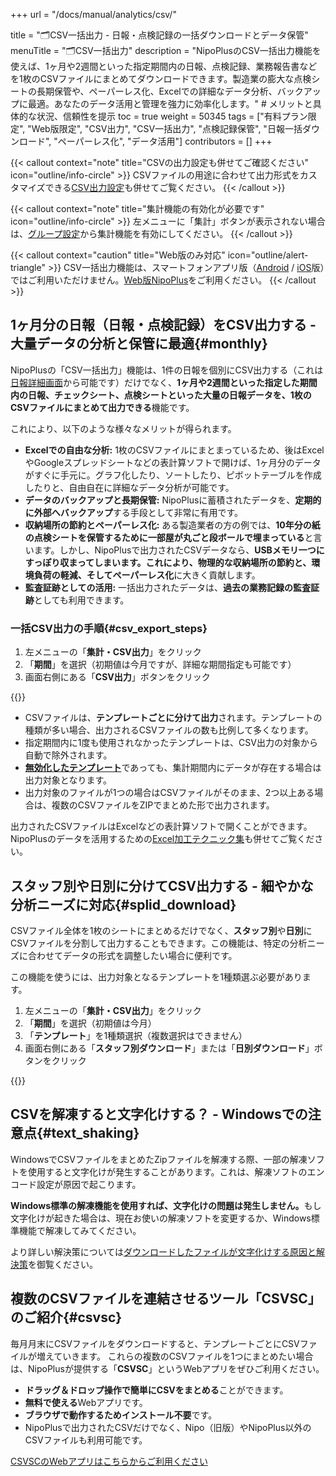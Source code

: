 +++
url = "/docs/manual/analytics/csv/"

title = "🗂️CSV一括出力 - 日報・点検記録の一括ダウンロードとデータ保管" 
menuTitle = "🗂️CSV一括出力"
description = "NipoPlusのCSV一括出力機能を使えば、1ヶ月や2週間といった指定期間内の日報、点検記録、業務報告書などを1枚のCSVファイルにまとめてダウンロードできます。製造業の膨大な点検シートの長期保管や、ペーパーレス化、Excelでの詳細なデータ分析、バックアップに最適。あなたのデータ活用と管理を強力に効率化します。" # メリットと具体的な状況、信頼性を提示
toc = true
weight = 50345
tags = ["有料プラン限定", "Web版限定", "CSV出力", "CSV一括出力", "点検記録保管", "日報一括ダウンロード",  "ペーパーレス化", "データ活用"]
contributors = []
+++

{{< callout context="note" title="CSVの出力設定も併せてご確認ください" icon="outline/info-circle" >}}
CSVファイルの用途に合わせて出力形式をカスタマイズできる<a href="/docs/manual/analytics/csvoption/">CSV出力設定</a>も併せてご覧ください。
{{< /callout >}}

{{< callout context="note" title="集計機能の有効化が必要です" icon="outline/info-circle" >}}
左メニューに「集計」ボタンが表示されない場合は、<a href="/docs/setup/setting-group/#optionalFunction">グループ設定</a>から集計機能を有効にしてください。
{{< /callout >}}

{{< callout context="caution" title="Web版のみ対応" icon="outline/alert-triangle" >}}
CSV一括出力機能は、スマートフォンアプリ版（<a href="/docs/system/mobile-install/#googlePlay">Android</a> / <a href="/docs/system/mobile-install/#appStore">iOS</a>版）ではご利用いただけません。<a href="/docs/system/mobile-install/#web">Web版NipoPlus</a>をご利用ください。
{{< /callout >}}

## 1ヶ月分の日報（日報・点検記録）をCSV出力する - 大量データの分析と保管に最適{#monthly}

NipoPlusの「CSV一括出力」機能は、1件の日報を個別にCSV出力する（これは<a href="/docs/manual/read-report/state/#csv_export">日報詳細画面</a>から可能です）だけでなく、**1ヶ月や2週間といった指定した期間内の日報、チェックシート、点検シートといった大量の日報データを、1枚のCSVファイルにまとめて出力できる**機能です。

これにより、以下のような様々なメリットが得られます。

- **Excelでの自由な分析:** 1枚のCSVファイルにまとまっているため、後はExcelやGoogleスプレッドシートなどの表計算ソフトで開けば、1ヶ月分のデータがすぐに手元に。グラフ化したり、ソートしたり、ピボットテーブルを作成したりと、自由自在に詳細なデータ分析が可能です。
- **データのバックアップと長期保管:** NipoPlusに蓄積されたデータを、**定期的に外部へバックアップ**する手段として非常に有用です。
- **収納場所の節約とペーパーレス化:** ある製造業者の方の例では、**10年分の紙の点検シートを保管するために一部屋が丸ごと段ボールで埋まっている**と言います。しかし、NipoPlusで出力されたCSVデータなら、**USBメモリ一つにすっぽり収まってしまいます。**これにより、**物理的な収納場所の節約**と、**環境負荷の軽減**、そして**ペーパーレス化**に大きく貢献します。
- **監査証跡としての活用:** 一括出力されたデータは、<strong>過去の業務記録の監査証跡</strong>としても利用できます。

### 一括CSV出力の手順{#csv_export_steps}

1.  左メニューの「<strong>集計・CSV出力</strong>」をクリック
2.  「<strong>期間</strong>」を選択（初期値は今月ですが、詳細な期間指定も可能です）
3.  画面右側にある「<strong>CSV出力</strong>」ボタンをクリック

{{<icatch filename="img/report-csv-export1" msg="たくさんの日報や点検記録を1枚のCSVにまとめて出力できます。紙のデータ保管場所を節約し、電子化の強みを最大限に活かしましょう" alice="pc">}}

- CSVファイルは、**テンプレートごとに分けて出力**されます。テンプレートの種類が多い場合、出力されるCSVファイルの数も比例して多くなります。
- 指定期間内に1度も使用されなかったテンプレートは、CSV出力の対象から自動で除外されます。
- <a href="/docs/template/make/#disableTemplate"><strong>無効化したテンプレート</strong></a>であっても、集計期間内にデータが存在する場合は出力対象となります。
- 出力対象のファイルが1つの場合はCSVファイルがそのまま、2つ以上ある場合は、複数のCSVファイルをZIPでまとめた形で出力されます。

出力されたCSVファイルはExcelなどの表計算ソフトで開くことができます。NipoPlusのデータを活用するための<a href="/excel/">Excel加工テクニック集</a>も併せてご覧ください。

## スタッフ別や日別に分けてCSV出力する - 細やかな分析ニーズに対応{#splid_download}

CSVファイル全体を1枚のシートにまとめるだけでなく、**スタッフ別**や**日別**にCSVファイルを分割して出力することもできます。この機能は、特定の分析ニーズに合わせてデータの形式を調整したい場合に便利です。

この機能を使うには、出力対象となるテンプレートを1種類選ぶ必要があります。

1.  左メニューの「<strong>集計・CSV出力</strong>」をクリック
2.  「<strong>期間</strong>」を選択（初期値は今月）
3.  「<strong>テンプレート</strong>」を1種類選択（複数選択はできません）
4.  画面右側にある「<strong>スタッフ別ダウンロード</strong>」または「<strong>日別ダウンロード</strong>」ボタンをクリック

{{<icatch filename="img/selectable-csv-download" msg="日報や点検記録のデータを、日別やスタッフ別に分けてダウンロード可能です。特定の期間や担当者の活動を詳細に分析する際に便利です" alice="ok">}}

## CSVを解凍すると文字化けする？ - Windowsでの注意点{#text_shaking}

WindowsでCSVファイルをまとめたZipファイルを解凍する際、一部の解凍ソフトを使用すると文字化けが発生することがあります。これは、解凍ソフトのエンコード設定が原因で起こります。

<strong>Windows標準の解凍機能を使用すれば、文字化けの問題は発生しません。</strong>もし文字化けが起きた場合は、現在お使いの解凍ソフトを変更するか、Windows標準機能で解凍してみてください。

より詳しい解決策については<a href="/tech/other/mojibake/">ダウンロードしたファイルが文字化けする原因と解決策</a>を御覧ください。

## 複数のCSVファイルを連結させるツール「CSVSC」のご紹介{#csvsc}

毎月月末にCSVファイルをダウンロードすると、テンプレートごとにCSVファイルが増えていきます。
これらの複数のCSVファイルを1つにまとめたい場合は、NipoPlusが提供する「**CSVSC**」というWebアプリをぜひご利用ください。

- <strong>ドラッグ＆ドロップ操作で簡単にCSVをまとめる</strong>ことができます。
- <strong>無料で使える</strong>Webアプリです。
- <strong>ブラウザで動作するためインストール不要</strong>です。
- NipoPlusで出力されたCSVだけでなく、Nipo（旧版）やNipoPlus以外のCSVファイルも利用可能です。

<a href="/tips/csvsc/">CSVSCのWebアプリはこちらからご利用ください</a>
